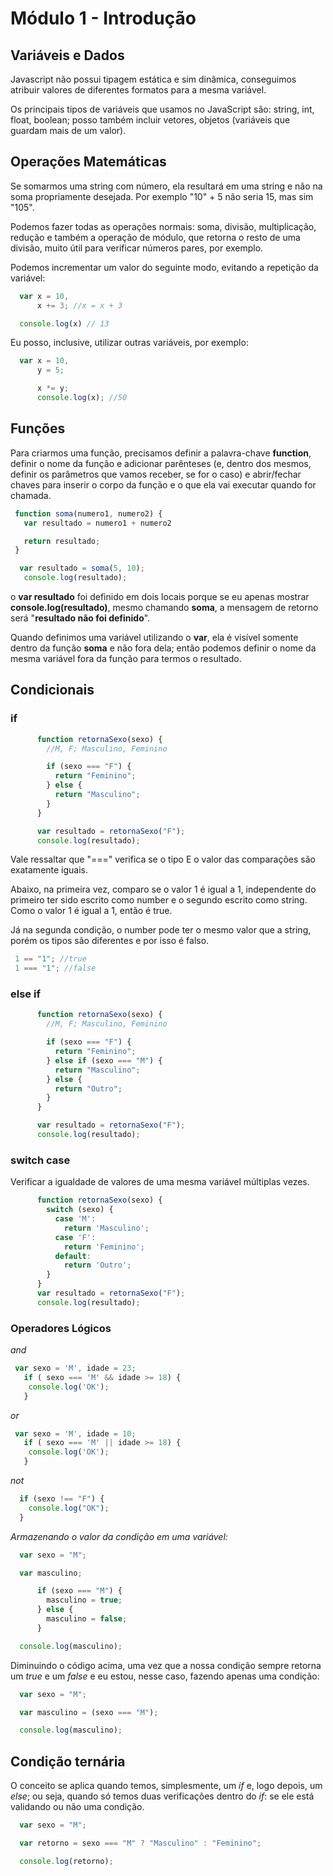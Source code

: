 # Módulo 1 - Introdução

## Variáveis e Dados

Javascript não possui tipagem estática e sim dinâmica, conseguimos atribuir valores de diferentes formatos para a mesma variável.

Os principais tipos de variáveis que usamos no JavaScript são: string, int, float, boolean; posso também incluir vetores, objetos (variáveis que guardam mais de um valor).

## Operações Matemáticas

Se somarmos uma string com número, ela resultará em uma string e não na soma propriamente desejada. Por exemplo "10" + 5 não seria 15, mas sim "105".

Podemos fazer todas as operações normais: soma, divisão, multiplicação, redução e também a operação de módulo, que retorna o resto de uma divisão, muito útil para verificar números pares, por exemplo.

Podemos incrementar um valor do seguinte modo, evitando a repetição da variável:

```Javascript
  var x = 10,
      x += 3; //x = x + 3

  console.log(x) // 13
```

Eu posso, inclusive, utilizar outras variáveis, por exemplo:

```Javascript
  var x = 10,
      y = 5;

      x *= y;
      console.log(x); //50
```

## Funções

Para criarmos uma função, precisamos definir a palavra-chave <strong>function</strong>, definir o nome da função e adicionar parênteses (e, dentro dos mesmos, definir os parâmetros que vamos receber, se for o caso) e abrir/fechar chaves para inserir o corpo da função e o que ela vai executar quando for chamada.

```Javascript
 function soma(numero1, numero2) {
   var resultado = numero1 + numero2

   return resultado;
 }

  var resultado = soma(5, 10);
   console.log(resultado);
```

o <strong>var resultado</strong> foi definido em dois locais porque se eu apenas mostrar <strong>console.log(resultado)</strong>, mesmo chamando <strong>soma</strong>, a mensagem de retorno será "<strong>resultado não foi definido</strong>".

Quando definimos uma variável utilizando o <strong>var</strong>, ela é visível somente dentro da função <strong>soma</strong> e não fora dela; então podemos definir o nome da mesma variável fora da função para termos o resultado.

## Condicionais

### if

```Javascript
      function retornaSexo(sexo) {
        //M, F; Masculino, Feminino

        if (sexo === "F") {
          return "Feminino";
        } else {
          return "Masculino";
        }
      }

      var resultado = retornaSexo("F");
      console.log(resultado);
```

Vale ressaltar que "===" verifica se o tipo E o valor das comparações são exatamente iguais.

Abaixo, na primeira vez, comparo se o valor 1 é igual a 1, independente do primeiro ter sido escrito como number e o segundo escrito como string. Como o valor 1 é igual a 1, então é true.

Já na segunda condição, o number pode ter o mesmo valor que a string, porém os tipos são diferentes e por isso é falso.

```Javascript
 1 == "1"; //true
 1 === "1"; //false
```

### else if

```Javascript
      function retornaSexo(sexo) {
        //M, F; Masculino, Feminino

        if (sexo === "F") {
          return "Feminino";
        } else if (sexo === "M") {
          return "Masculino";
        } else {
          return "Outro";
        }
      }

      var resultado = retornaSexo("F");
      console.log(resultado);
```

### switch case

Verificar a igualdade de valores de uma mesma variável múltiplas vezes.

```Javascript
      function retornaSexo(sexo) {
        switch (sexo) {
          case 'M':
            return 'Masculino';
          case 'F':
            return 'Feminino';
          default:
            return 'Outro';
        }
      }
      var resultado = retornaSexo("F");
      console.log(resultado);
```

### Operadores Lógicos

_and_

```Javascript
 var sexo = 'M', idade = 23;
   if ( sexo === 'M' && idade >= 18) {
    console.log('OK');
   }
```

_or_

```Javascript
 var sexo = 'M', idade = 10;
   if ( sexo === 'M' || idade >= 18) {
    console.log('OK');
   }
```

_not_

```Javascript
  if (sexo !== "F") {
    console.log("OK");
  }
```

_Armazenando o valor da condição em uma variável:_

```Javascript
  var sexo = "M";

  var masculino;

      if (sexo === "M") {
        masculino = true;
      } else {
        masculino = false;
      }

  console.log(masculino);
```

Diminuindo o código acima, uma vez que a nossa condição sempre retorna um _true_ e um _false_ e eu estou, nesse caso, fazendo apenas uma condição:

```Javascript
  var sexo = "M";

  var masculino = (sexo === "M");

  console.log(masculino);
```

## Condição ternária

O conceito se aplica quando temos, simplesmente, um _if_ e, logo depois, um _else_; ou seja, quando só temos duas verificações dentro do _if_: se ele está validando ou não uma condição.

```Javascript
  var sexo = "M";

  var retorno = sexo === "M" ? "Masculino" : "Feminino";

  console.log(retorno);
```
